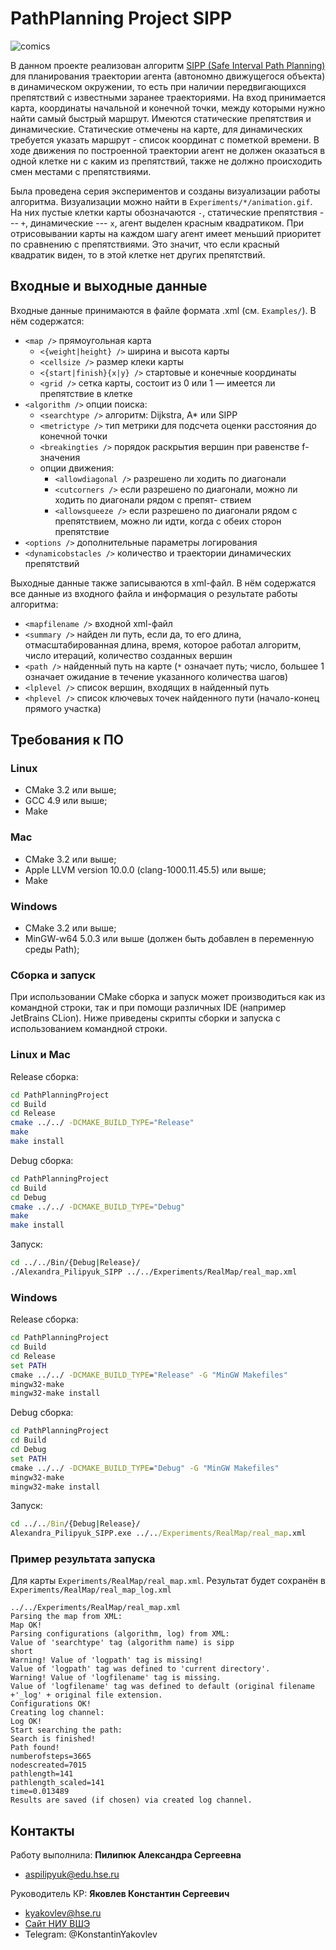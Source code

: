 # PathPlanning Project SIPP

![comics](./Images/comics.png)

В данном проекте реализован алгоритм [SIPP (Safe Interval Path
Planning)](https://www.cs.cmu.edu/~maxim/files/sipp_icra11.pdf) для планирования траектории агента (автономно движущегося объекта) в динамическом окружении, то есть при наличии передвигающихся препятствий с известными заранее траекториями. На вход принимается карта, координаты начальной и конечной точки, между которыми нужно найти самый быстрый маршрут. Имеются статические препятствия и динамические. Статические отмечены на карте, для динамических требуется указать маршрут - список координат с пометкой времени. В ходе движения по построенной траектории агент не должен оказаться в одной клетке ни с каким из препятствий, также не должно происходить смен местами с препятствиями.

Была проведена серия экспериментов и созданы визуализации работы алгоритма. Визуализации можно найти в `Experiments/*/animation.gif`. На них пустые клетки карты обозначаются `-`, статические препятствия --- `+`, динамические --- `x`, агент выделен красным квадратиком. При отрисовывании карты на каждом шагу агент имеет меньший приоритет по сравнению с препятствиями. Это значит, что если красный квадратик виден, то в этой клетке нет других препятствий.

## Входные и выходные данные

Входные данные принимаются в файле формата .xml (см. `Examples/`). В нём содержатся:
* `<map />` прямоугольная карта
    - `<{weight|height} />` ширина и высота карты
    - `<cellsize />` размер клеки карты
    - `<{start|finish}{x|y} />` стартовые и конечные координаты
    - `<grid />` сетка карты, состоит из 0 или 1 — имеется ли препятствие в клетке
* `<algorithm />` опции поиска:
    - `<searchtype />` алгоритм: Dijkstra, A* или SIPP
    - `<metrictype />` тип метрики для подсчета оценки расстояния до конечной точки
    - `<breakingties />` порядок раскрытия вершин при равенстве f-значения
    - опции движения:
        - `<allowdiagonal />` разрешено ли ходить по диагонали
        - `<cutcorners />` если разрешено по диагонали, можно ли ходить по диагонали рядом с препят-
ствием
        - `<allowsqueeze />` если разрешено по диагонали рядом с препятствием, можно ли идти, когда с
обеих сторон препятствие
* `<options />` дополнительные параметры логирования
* `<dynamicobstacles />` количество и траектории динамических препятствий


Выходные данные также записываются в xml-файл. В нём содержатся все данные из
входного файла и информация о результате работы алгоритма:
* `<mapfilename />` входной xml-файл 
* `<summary />` найден ли путь, если да, то его длина, отмасштабированная длина, время, которое работал алгоритм, число итераций, количество созданных вершин
* `<path />` найденный путь на карте (`*` означает путь; число, большее 1 означает ожидание в течение указанного количества шагов)
* `<lplevel />` список вершин, входящих в найденный путь
* `<hplevel />` список ключевых точек найденного пути (начало-конец прямого участка)

## Требования к ПО

### Linux
- CMake 3.2 или выше;
- GCC 4.9 или выше;
- Make

### Mac
- CMake 3.2 или выше;
- Apple LLVM version 10.0.0 (clang-1000.11.45.5) или выше;
- Make

### Windows
- CMake 3.2 или выше;
- MinGW-w64 5.0.3 или выше (должен быть добавлен в переменную среды Path);


### Сборка и запуск

При использовании CMake сборка и запуск может производиться как из командной строки, так и при помощи различных IDE (например JetBrains CLion). Ниже приведены скрипты сборки и запуска с использованием командной строки.

### Linux и Mac
Release сборка:
```bash
cd PathPlanningProject
cd Build
cd Release
cmake ../../ -DCMAKE_BUILD_TYPE="Release"
make
make install
```

Debug сборка:
```bash
cd PathPlanningProject
cd Build
cd Debug
cmake ../../ -DCMAKE_BUILD_TYPE="Debug"
make
make install
```

Запуск:
```bash
cd ../../Bin/{Debug|Release}/
./Alexandra_Pilipyuk_SIPP ../../Experiments/RealMap/real_map.xml
```

### Windows
Release сборка:
```cmd
cd PathPlanningProject
cd Build
cd Release
set PATH
cmake ../../ -DCMAKE_BUILD_TYPE="Release" -G "MinGW Makefiles"
mingw32-make
mingw32-make install
```

Debug сборка:
```cmd
cd PathPlanningProject
cd Build
cd Debug
set PATH
cmake ../../ -DCMAKE_BUILD_TYPE="Debug" -G "MinGW Makefiles"
mingw32-make
mingw32-make install
```

Запуск:
```cmd
cd ../../Bin/{Debug|Release}/
Alexandra_Pilipyuk_SIPP.exe ../../Experiments/RealMap/real_map.xml
```

### Пример результата запуска

Для карты `Experiments/RealMap/real_map.xml`. Результат будет сохранён в `Experiments/RealMap/real_map_log.xml`

```
../../Experiments/RealMap/real_map.xml
Parsing the map from XML:
Map OK!
Parsing configurations (algorithm, log) from XML:
Value of 'searchtype' tag (algorithm name) is sipp
short
Warning! Value of 'logpath' tag is missing!
Value of 'logpath' tag was defined to 'current directory'.
Warning! Value of 'logfilename' tag is missing.
Value of 'logfilename' tag was defined to default (original filename +'_log' + original file extension.
Configurations OK!
Creating log channel:
Log OK!
Start searching the path:
Search is finished!
Path found!
numberofsteps=3665
nodescreated=7015
pathlength=141
pathlength_scaled=141
time=0.013489
Results are saved (if chosen) via created log channel.
```

## Контакты

Работу выполнила: **Пилипюк Александра Сергеевна**
- aspilipyuk@edu.hse.ru

Руководитель КР: **Яковлев Константин Сергеевич**
- kyakovlev@hse.ru
- [Сайт НИУ ВШЭ](https://www.hse.ru/staff/yakovlev-ks)
- Telegram: @KonstantinYakovlev

